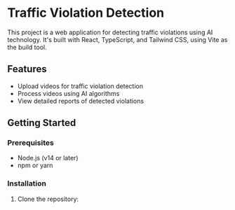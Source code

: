 # Traffic Violation Detection

This project is a web application for detecting traffic violations using AI technology. It's built with React, TypeScript, and Tailwind CSS, using Vite as the build tool.

## Features

- Upload videos for traffic violation detection
- Process videos using AI algorithms
- View detailed reports of detected violations

## Getting Started

### Prerequisites

- Node.js (v14 or later)
- npm or yarn

### Installation

1. Clone the repository: